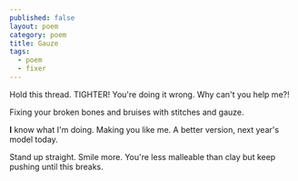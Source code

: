 ```yaml
---
published: false
layout: poem
category: poem
title: Gauze
tags: 
  - poem
  - fixer
---
```


Hold this thread.
TIGHTER!
You're doing it
wrong.
Why can't you help
me?!

Fixing your broken bones
and bruises
with stitches
and gauze.

**I** know what I'm doing.
Making you
like me.
A better version,
next year's model 
today.

Stand up straight.
Smile
more.
You're less malleable 
than clay
but keep
pushing
until this
breaks.
